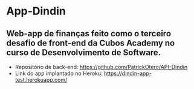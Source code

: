 # App-Dindin
## Web-app de finanças feito como o terceiro desafio de front-end da Cubos Academy no curso de Desenvolvimento de Software.

- Repositório de back-end: https://github.com/PatrickOtero/API-Dindin
- Link do app implantado no Heroku: https://dindin-app-test.herokuapp.com/
